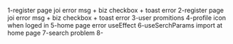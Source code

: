 1-register page joi error msg + biz checkbox + toast error
2-register page joi error msg + biz checkbox + toast error
3-user promitions
4-profile icon when loged in
5-home page error useEffect
6-useSerchParams import at home page
7-search problem
8-
